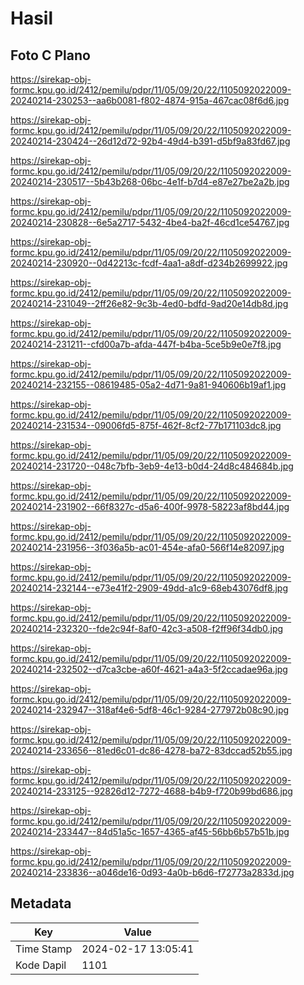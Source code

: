 # Hasil

## Foto C Plano

https://sirekap-obj-formc.kpu.go.id/2412/pemilu/pdpr/11/05/09/20/22/1105092022009-20240214-230253--aa6b0081-f802-4874-915a-467cac08f6d6.jpg

https://sirekap-obj-formc.kpu.go.id/2412/pemilu/pdpr/11/05/09/20/22/1105092022009-20240214-230424--26d12d72-92b4-49d4-b391-d5bf9a83fd67.jpg

https://sirekap-obj-formc.kpu.go.id/2412/pemilu/pdpr/11/05/09/20/22/1105092022009-20240214-230517--5b43b268-06bc-4e1f-b7d4-e87e27be2a2b.jpg

https://sirekap-obj-formc.kpu.go.id/2412/pemilu/pdpr/11/05/09/20/22/1105092022009-20240214-230828--6e5a2717-5432-4be4-ba2f-46cd1ce54767.jpg

https://sirekap-obj-formc.kpu.go.id/2412/pemilu/pdpr/11/05/09/20/22/1105092022009-20240214-230920--0d42213c-fcdf-4aa1-a8df-d234b2699922.jpg

https://sirekap-obj-formc.kpu.go.id/2412/pemilu/pdpr/11/05/09/20/22/1105092022009-20240214-231049--2ff26e82-9c3b-4ed0-bdfd-9ad20e14db8d.jpg

https://sirekap-obj-formc.kpu.go.id/2412/pemilu/pdpr/11/05/09/20/22/1105092022009-20240214-231211--cfd00a7b-afda-447f-b4ba-5ce5b9e0e7f8.jpg

https://sirekap-obj-formc.kpu.go.id/2412/pemilu/pdpr/11/05/09/20/22/1105092022009-20240214-232155--08619485-05a2-4d71-9a81-940606b19af1.jpg

https://sirekap-obj-formc.kpu.go.id/2412/pemilu/pdpr/11/05/09/20/22/1105092022009-20240214-231534--09006fd5-875f-462f-8cf2-77b171103dc8.jpg

https://sirekap-obj-formc.kpu.go.id/2412/pemilu/pdpr/11/05/09/20/22/1105092022009-20240214-231720--048c7bfb-3eb9-4e13-b0d4-24d8c484684b.jpg

https://sirekap-obj-formc.kpu.go.id/2412/pemilu/pdpr/11/05/09/20/22/1105092022009-20240214-231902--66f8327c-d5a6-400f-9978-58223af8bd44.jpg

https://sirekap-obj-formc.kpu.go.id/2412/pemilu/pdpr/11/05/09/20/22/1105092022009-20240214-231956--3f036a5b-ac01-454e-afa0-566f14e82097.jpg

https://sirekap-obj-formc.kpu.go.id/2412/pemilu/pdpr/11/05/09/20/22/1105092022009-20240214-232144--e73e41f2-2909-49dd-a1c9-68eb43076df8.jpg

https://sirekap-obj-formc.kpu.go.id/2412/pemilu/pdpr/11/05/09/20/22/1105092022009-20240214-232320--fde2c94f-8af0-42c3-a508-f2ff96f34db0.jpg

https://sirekap-obj-formc.kpu.go.id/2412/pemilu/pdpr/11/05/09/20/22/1105092022009-20240214-232502--d7ca3cbe-a60f-4621-a4a3-5f2ccadae96a.jpg

https://sirekap-obj-formc.kpu.go.id/2412/pemilu/pdpr/11/05/09/20/22/1105092022009-20240214-232947--318af4e6-5df8-46c1-9284-277972b08c90.jpg

https://sirekap-obj-formc.kpu.go.id/2412/pemilu/pdpr/11/05/09/20/22/1105092022009-20240214-233656--81ed6c01-dc86-4278-ba72-83dccad52b55.jpg

https://sirekap-obj-formc.kpu.go.id/2412/pemilu/pdpr/11/05/09/20/22/1105092022009-20240214-233125--92826d12-7272-4688-b4b9-f720b99bd686.jpg

https://sirekap-obj-formc.kpu.go.id/2412/pemilu/pdpr/11/05/09/20/22/1105092022009-20240214-233447--84d51a5c-1657-4365-af45-56bb6b57b51b.jpg

https://sirekap-obj-formc.kpu.go.id/2412/pemilu/pdpr/11/05/09/20/22/1105092022009-20240214-233836--a046de16-0d93-4a0b-b6d6-f72773a2833d.jpg


## Metadata

| Key        | Value               |
| ---------- | ------------------- |
| Time Stamp | 2024-02-17 13:05:41 |
| Kode Dapil | 1101                |



